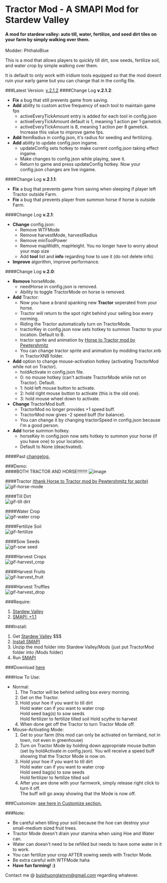 # Tractor Mod - A SMAPI Mod for Stardew Valley
#### A mod for stardew valley: auto till, water, fertilize, and seed dirt tiles on your farm by simply walking over them. 

Modder: PhthaloBlue  

This is a mod that allows players to quickly till dirt, sow seeds, fertilize soil, and water crop by simple walking over them.  

It is default to only work with iridium tools equipped so that the mod doesnt ruin your early game but you can change that in the config file.

###Latest Version: [v.2.1.2](https://github.com/lambui/StardewValleyMod_TractorMod/releases)
####Change Log **v.2.1.2**:
+ **Fix** a bug that still prevents game from saving.
+ **Add** ability to custom active frequency of each tool to maintain game fps
  - activeEveryTickAmount entry is added for each tool in config.json
  - activeEveryTickAmount default is 1, meaning 1 action per 1 gametick.
  - activeEveryTickAmount is 8, meaning 1 action per 8 gametick. Increase this value to improve game fps.
+ **Add** ItemRadius in config.json, it's radius for seeding and fertilizing.
+ **Add** ability to update config.json ingame.
  - updateConfig sets hotkey to make current config.json taking effect ingame.
  - Make changes to config.json while playing, save it.
  - Return to game and press updateConfig hotkey. Now your config.json changes are live ingame.

####Change Log **v.2.1.1**:
+ **Fix** a bug that prevents game from saving when sleeping if player left Tractor outside Farm.
+ **Fix** a bug that prevents player from summon horse if horse is outside Farm.

####Change Log **v.2.1**:
+ **Change** config.json:
  - Remove WTFMode
  - Remove harvestMode, harvestRadius  
  - Remove minToolPower
  - Remove mapWidth, mapHeight. You no longer have to worry about your map size
  - Add **tool** list and **info** regarding how to use it (do not delete info).
+ **Improve** algorithm, improve performance.

####Change Log **v.2.0**:
+ **Remove** horseMode.
  - needHorse in config.json is removed.
  - Ability to toggle TractorMode on horse is removed.
+ **Add** Tractor:
  - Now you have a brand spanking new **Tractor** seperated from your horse.
  - Tractor will return to the spot right behind your selling box every norming.
  - Riding the Tractor automatically turn on TractorMode.
  - tractorKey in config.json now sets hotkey to summon Tractor to your location. Default to B.
  - tractor sprite and animation by [Horse to Tractor mod by Pewtershmitz](http://community.playstarbound.com/threads/tractor-v-1-3-horse-replacement.108604/)
  - You can change tractor sprite and animation by modding tractor.xnb in TractorXNB folder.
+ **Add** option to change mouse-activation hotkey (activating TractorMod while not on Tractor).
  - holdActivate in config.json file.
  - 0: no mouse hotkey (can't activate TractorMode while not on Tractor). Default.
  - 1: hold left mouse button to activate.
  - 2: hold right mouse button to activate (this is the old one).
  - 3: hold mouse wheel down to activate.
+ **Change** TractorMod buff.
  - TractorMod no longer provides +1 speed buff.
  - TractorMod now gives -2 speed buff (for balance).
  - You can change it by changing tractorSpeed in config.json because I'm a good person.
+ **Add** horse summon hotkey.
  - horseKey in config.json now sets hotkey to summon your horse (if you have one) to your location.
  - Default to None (deactivated).
  
####Past [changelog.](https://github.com/lambui/StardewValleyMod_TractorMod/blob/master/Changelog.md)

###Demo:  
####BOTH TRACTOR AND HORSE!!!!!!!!
![image](https://github.com/lambui/StardewValleyMod_TractorMod/blob/gif/images/realtractor.png)

####Tractor [(thank Horse to Tractor mod by Pewtershmitz for sprite)](http://community.playstarbound.com/threads/tractor-v-1-3-horse-replacement.108604/)
![gif-horse-mode](https://github.com/lambui/StardewValleyMod_TractorMod/blob/gif/images/tractor2.gif)  

####Till Dirt  
![gif-till dirt](https://github.com/lambui/StardewValleyMod_TractorMod/blob/gif/images/TillDirt.gif)  

####Water Crop    
![gif-water crop](https://github.com/lambui/StardewValleyMod_TractorMod/blob/gif/images/water.gif)  

####Fertilize Soil    
![gif-fertilize](https://github.com/lambui/StardewValleyMod_TractorMod/blob/gif/images/fertilizing.gif)  

####Sow Seeds      
![gif-sow seed](https://github.com/lambui/StardewValleyMod_TractorMod/blob/gif/images/sowingSeed.gif)  

####Harvest Crops      
![gif-harvest_crop](https://github.com/lambui/StardewValleyMod_TractorMod/blob/gif/images/harvestCrop.gif)  

####Harvest Fruits      
![gif-harvest_fruit](https://github.com/lambui/StardewValleyMod_TractorMod/blob/gif/images/harvestFruitTree.gif)  

####Harvest Truffles      
![gif-harvest_drop](https://github.com/lambui/StardewValleyMod_TractorMod/blob/gif/images/harvestDrop.gif)  

###Require:  
1. [Stardew Valley](http://store.steampowered.com/app/413150/)
2. [SMAPI: +1.1](https://github.com/ClxS/SMAPI/releases)

###Install:  
1. Get [Stardew Valley](http://store.steampowered.com/app/413150/) $$$
2. [Install SMAPI](http://canimod.com/guides/using-mods#installing-smapi)
3. Unzip the mod folder into Stardew Valley/Mods (just put TractorMod folder into /Mods folder)
4. Run [SMAPI](http://canimod.com/guides/using-mods#installing-smapi)


###Download [here](https://github.com/lambui/StardewValleyMod_TractorMod/releases)

###How To Use:
+ Normal: 
  1. The Tractor will be behind selling box every morning.
  2. Get on the Tractor.
  3. Hold your hoe if you want to till dirt  
    Hold water can if you want to water crop  
    Hold seed bag(s) to sow seeds  
    Hold fertilizer to fertilize tilled soil
    Hold scythe to harvest
  4. When done get off the Tractor to turn Tractor Mode off.
+ Mouse-Activating Mode:  
    1. Get to your farm (this mod can only be activated on farmland, not in town, not even in greenhouse)
    2. Turn on Tractor Mode by holding down appropriate mouse button (set by holdActivate in config.json). 
    You will receive a speed buff showing that the Tractor Mode is now on.
    3. Hold your hoe if you want to till dirt  
    Hold water can if you want to water crop  
    Hold seed bag(s) to sow seeds  
    Hold fertilizer to fertilize tilled soil
    4. After you are done with your farmwork, simply release right click to turn it off.  
    The buff will go away showing that the Mode is now off.


###Customize: [see here in Customize section.](https://github.com/lambui/StardewValleyMod_TractorMod/blob/master/Changelog.md)  

###Note:  
+ Be careful when tilling your soil because the hoe can destroy your small-medium sized fruit trees.  
+ Tractor Mode doesn't drain your stamina when using Hoe and Water can.  
+ Water can doesn't need to be refilled but needs to have some water in it to work.  
+ You can fertilize your crop AFTER sowing seeds with Tractor Mode.  
+ Be extra careful with WTFMode haha
+ **Have fun farming! :)**

Contact me @ [buiphuonglamvn@gmail.com](mailto:buiphuonglamvn@gmail.com) regarding whatever.
